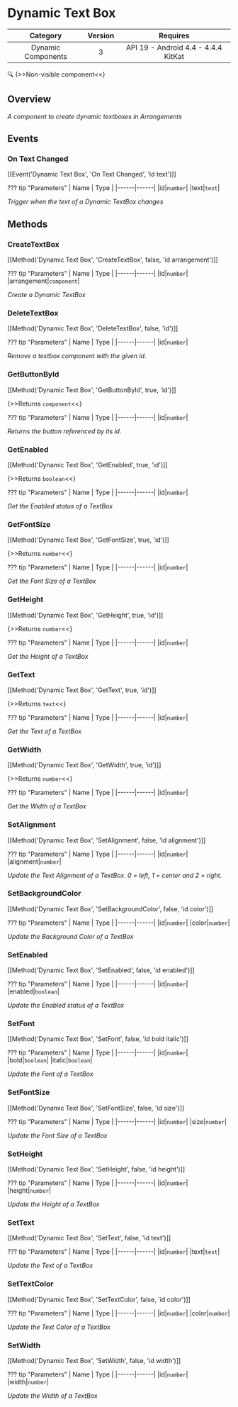 # Dynamic Text Box

| Category | Version | Requires |
|:--------:|:-------:|:--------:|
|Dynamic Components|3|API 19 - Android 4.4 - 4.4.4 KitKat|

:mag: {>>Non-visible component<<}

## Overview

_A component to create dynamic textboxes in Arrangements_

## Events

### On Text Changed

[[Event('Dynamic Text Box', 'On Text Changed', 'id text')]]

??? tip "Parameters"
    | Name | Type |
    |------|------|
    |id|`number`|
    |text|`text`|


_Trigger when the text of a Dynamic TextBox changes_

## Methods

### CreateTextBox

[[Method('Dynamic Text Box', 'CreateTextBox', false, 'id arrangement')]]

??? tip "Parameters"
    | Name | Type |
    |------|------|
    |id|`number`|
    |arrangement|`component`|


_Create a Dynamic TextBox_

### DeleteTextBox

[[Method('Dynamic Text Box', 'DeleteTextBox', false, 'id')]]

??? tip "Parameters"
    | Name | Type |
    |------|------|
    |id|`number`|


_Remove a textbox component with the given id._

### GetButtonById

[[Method('Dynamic Text Box', 'GetButtonById', true, 'id')]]

{>>Returns `component`<<}

??? tip "Parameters"
    | Name | Type |
    |------|------|
    |id|`number`|


_Returns the button referenced by its id._

### GetEnabled

[[Method('Dynamic Text Box', 'GetEnabled', true, 'id')]]

{>>Returns `boolean`<<}

??? tip "Parameters"
    | Name | Type |
    |------|------|
    |id|`number`|


_Get the Enabled status of a TextBox_

### GetFontSize

[[Method('Dynamic Text Box', 'GetFontSize', true, 'id')]]

{>>Returns `number`<<}

??? tip "Parameters"
    | Name | Type |
    |------|------|
    |id|`number`|


_Get the Font Size of a TextBox_

### GetHeight

[[Method('Dynamic Text Box', 'GetHeight', true, 'id')]]

{>>Returns `number`<<}

??? tip "Parameters"
    | Name | Type |
    |------|------|
    |id|`number`|


_Get the Height of a TextBox_

### GetText

[[Method('Dynamic Text Box', 'GetText', true, 'id')]]

{>>Returns `text`<<}

??? tip "Parameters"
    | Name | Type |
    |------|------|
    |id|`number`|


_Get the Text of a TextBox_

### GetWidth

[[Method('Dynamic Text Box', 'GetWidth', true, 'id')]]

{>>Returns `number`<<}

??? tip "Parameters"
    | Name | Type |
    |------|------|
    |id|`number`|


_Get the Width of a TextBox_

### SetAlignment

[[Method('Dynamic Text Box', 'SetAlignment', false, 'id alignment')]]

??? tip "Parameters"
    | Name | Type |
    |------|------|
    |id|`number`|
    |alignment|`number`|


_Update the Text Alignment of a TextBox. 0 = left, 1 = center and 2 = right._

### SetBackgroundColor

[[Method('Dynamic Text Box', 'SetBackgroundColor', false, 'id color')]]

??? tip "Parameters"
    | Name | Type |
    |------|------|
    |id|`number`|
    |color|`number`|


_Update the Background Color of a TextBox_

### SetEnabled

[[Method('Dynamic Text Box', 'SetEnabled', false, 'id enabled')]]

??? tip "Parameters"
    | Name | Type |
    |------|------|
    |id|`number`|
    |enabled|`boolean`|


_Update the Enabled status of a TextBox_

### SetFont

[[Method('Dynamic Text Box', 'SetFont', false, 'id bold italic')]]

??? tip "Parameters"
    | Name | Type |
    |------|------|
    |id|`number`|
    |bold|`boolean`|
    |italic|`boolean`|


_Update the Font of a TextBox_

### SetFontSize

[[Method('Dynamic Text Box', 'SetFontSize', false, 'id size')]]

??? tip "Parameters"
    | Name | Type |
    |------|------|
    |id|`number`|
    |size|`number`|


_Update the Font Size of a TextBox_

### SetHeight

[[Method('Dynamic Text Box', 'SetHeight', false, 'id height')]]

??? tip "Parameters"
    | Name | Type |
    |------|------|
    |id|`number`|
    |height|`number`|


_Update the Height of a TextBox_

### SetText

[[Method('Dynamic Text Box', 'SetText', false, 'id text')]]

??? tip "Parameters"
    | Name | Type |
    |------|------|
    |id|`number`|
    |text|`text`|


_Update the Text of a TextBox_

### SetTextColor

[[Method('Dynamic Text Box', 'SetTextColor', false, 'id color')]]

??? tip "Parameters"
    | Name | Type |
    |------|------|
    |id|`number`|
    |color|`number`|


_Update the Text Color of a TextBox_

### SetWidth

[[Method('Dynamic Text Box', 'SetWidth', false, 'id width')]]

??? tip "Parameters"
    | Name | Type |
    |------|------|
    |id|`number`|
    |width|`number`|


_Update the Width of a TextBox_